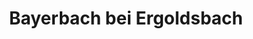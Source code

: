 ---
title: Bayerbach bei Ergoldsbach
url: /bayerbach-bei-ergoldsbach/
latitude: 48.702
longitude: 12.301
---